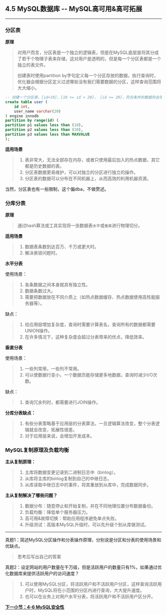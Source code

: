 ## 4.5 MySQL数据库 -- MySQL高可用&高可拓展
***
### 分区表

**原理**
> 对用户而言，分区表是一个独立的逻辑表，但是在MySQL底层是将其分成了若干个物理子表来存储，这对用户是透明的，但是每一个分区表都是一个独立的表文件。
> 
> 创建表时使用partition by字句定义每一个分区存放的数据，执行查询时，优化器会根据分区定义过滤哪些没有我们需要数据的分区，这样查询范围将大大缩小。

```sql
-- 创建一个分区表，[id<10]，[10 <= id < 20]， [id >= 20]，符合条件的数据将会落在对应的fenqub
create table user (
	id int,
	user_name varchar(20)
) engine innodb
partition by range(id) (
partition p1 values less than (10),
partition p2 values less than (20),
partition p3 values less than MAXVALUE
);
```

**适用场景**
> 1. 表非常大，无法全部存在内存，或者只使用最后加入的热点数据，其它都是历史数据的表。
> 2. 分区表数据更易维护，可以对独立的分区进行独立的操作。
> 3. 分区表的数据可以分布在不同机器上，从而高效的利用机器资源。

当然，分区表也有一些限制，这个偏dba，不做赘述。

### 分库分表

**原理**
> 通过hash算法或工具实现将一张数据表`水平`或`垂直`进行物理切分。

**适用场景**
> 1. 数据表条数到达百万、千万或更大时。
> 2. 解决表锁问题时。

**水平分表**

使用场景：
> 1. 各条数据之间本身就具有独立性。
> 2. 数据条数过大。
> 3. 需要把数据放在不同介质上（如热点数据缓存、热点数据使用高性能服务器等）。

缺点：
> 1. 给应用层增加复杂度，查询时需要计算表名，查询所有的数据都需要UNION操作。
> 2. 在许多情况下，这种复杂度会超过分表带来的优点，降低效率。

**垂直分表**

使用场景：
> 1. 一些列常用，一些列不常用。
> 2. 可以使数据行变小，一个数据页能存储更多地数据，查询时减少I/O次数。

缺点：
> 1. 查询冗余列时，都需要进行JOIN操作。


**分库分表缺点：**
> 1. 有些分表策略基于应用层的分表算法，一旦逻辑算法改变，整个分表逻辑就会改变，拓展性很差。
> 2. 对于应用层来说，会增加开发成本。

### MySQL复制原理及负载均衡

**主从复制原理：**
> 1. 主库将数据变更记录到二进制日志中（binlog）。
> 2. 从库将主库的binlog复制到自己的中继日志。
> 3. 从库读取中继日志中的事件，将其重放到从库中，完成数据同步。

**主从复制解决了哪些问题？**
> 1. 数据分布：随意停止和开始复制，并在不同地理位置分布数据备份。
> 2. 负载均衡：降低单个服务器压力。
> 3. 高可用&故障切换：帮助应用程序避免单点失败。
> 4. 升级测试：高版本MySQL升级时，可以先升级个别从库做测试。

***
真题1：简述MySQL分区操作和分表操作原理，分别说是分区和分表的使用场景和优缺点。
> 思考后写出自己的答案

真题2：设定网站的用户数量在千万级，但是活跃用户的数量只有1%，如果通过优化数据库来提供活跃用户的访问速度？

> 1. 可以使用MySQL分区，将活跃用户和不活跃用户分区，这样查询活跃用户时，MySQL将在小范围的分区内进行查询，大大提升速度。
> 2. 也可以在业务上对用户水平分表，将活跃用户和不活跃用户区分开。

[**下一小节：4-6 MySQL安全性**](https://github.com/201502lisihao/PHP-Technology-Stack-Review/blob/master/4-MySQL%E6%95%B0%E6%8D%AE%E5%BA%93/4-6MySQL%E5%AE%89%E5%85%A8%E6%80%A7.md) 

